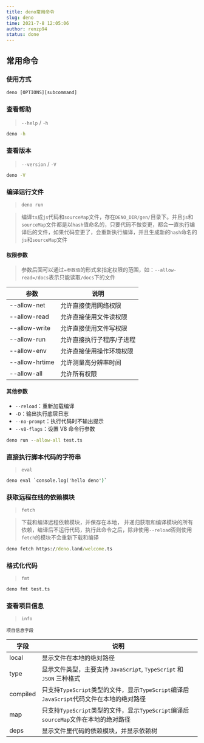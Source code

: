 ```yaml
---
title: deno常用命令
slug: deno
time: 2021-7-8 12:05:06
author: renzp94
status: done
---
```


## 常用命令

### 使用方式

```cmd
deno [OPTIONS][subcommand]
```

### 查看帮助

> `--help` / `-h`

```cmd
deno -h
```

### 查看版本

> `--version` / `-V`

```cmd
deno -V
```

### 编译运行文件

> `deno run`

> 编译`ts`成`js`代码和`sourceMap`文件，存在`DENO_DIR/gen/`目录下。并且`js`和`sourceMap`文件都是以`hash`值命名的，只要代码不做变更，都会一直执行编译后的文件，如果代码变更了，会重新执行编译，并且生成新的`hash`命名的`js`和`sourceMap`文件

#### 权限参数

> 参数后面可以通过`=参数值`的形式来指定权限的范围，如：`--allow-read=/docs`表示只能读取`/docs`下的文件

| 参数           | 说明                      |
| -------------- | ------------------------- |
| --allow-net    | 允许直接使用网络权限      |
| --allow-read   | 允许直接使用文件读权限    |
| --allow-write  | 允许直接使用文件写权限    |
| --allow-run    | 允许直接执行子程序/子进程 |
| --allow-env    | 允许直接使用操作环境权限  |
| --allow-hrtime | 允许测量高分辨率时间      |
| --allow-all    | 允许所有权限              |

#### 其他参数

- `--reload`：重新加载编译
- `-D`：输出执行底层日志
- `--no-prompt`：执行代码时不输出提示
- `--v8-flags`：设置 V8 命令行参数

```cmd
deno run --allow-all test.ts
```

### 直接执行脚本代码的字符串

> `eval`

```cmd
deno eval `console.log('hello deno')`
```

### 获取远程在线的依赖模块

> `fetch`

> 下载和编译远程依赖模块，并保存在本地， 并递归获取和编译模块的所有依赖，编译后不运行代码，执行此命令之后，除非使用`--reload`否则使用`fetch`的模块不会重新下载和编译

```cmd
deno fetch https://deno.land/welcome.ts
```

### 格式化代码

> `fmt`

```cmd
deno fmt test.ts
```

### 查看项目信息

> `info`

`项目信息字段`

| 字段     | 说明                                                                                     |
| -------- | ---------------------------------------------------------------------------------------- |
| local    | 显示文件在本地的绝对路径                                                                 |
| type     | 显示文件类型，主要支持 `JavaScript`, `TypeScript` 和 `JSON` 三种格式                     |
| compiled | 只支持`TypeScript`类型的文件，显示`TypeScript`编译后`JavaScript`代码文件在本地的绝对路径 |
| map      | 只支持`TypeScript`类型的文件，显示`TypeScript`编译后`sourceMap`文件在本地的绝对路径      |
| deps     | 显示文件里代码的依赖模块，并显示依赖树                                                   |
